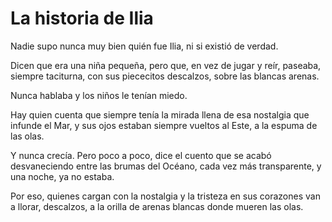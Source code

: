 
# La historia de Ilia

Nadie supo nunca muy bien quién fue Ilia, ni si existió de verdad.

Dicen que era una niña pequeña, pero que, en vez de jugar y reír, paseaba, siempre taciturna, con sus piececitos descalzos, sobre las blancas arenas.

Nunca hablaba y los niños le tenían miedo.

Hay quien cuenta que siempre tenía la mirada llena de esa nostalgia que infunde el Mar, y sus ojos estaban siempre vueltos al Este, a la espuma de las olas.

Y nunca crecía. Pero poco a poco, dice el cuento que se acabó desvaneciendo entre las brumas del Océano, cada vez más transparente, y una noche, ya no estaba.

Por eso, quienes cargan con la nostalgia y la tristeza en sus corazones van a llorar, descalzos, a la orilla de arenas blancas donde mueren las olas.

